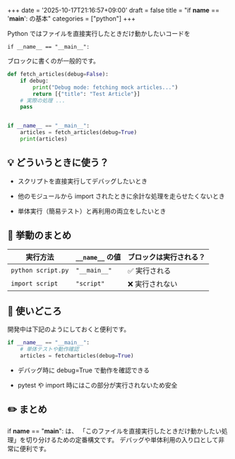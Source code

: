 +++
date = '2025-10-17T21:16:57+09:00'
draft = false
title = "if __name__ == '__main__': の基本"
categories = ["python"]
+++


Python ではファイルを直接実行したときだけ動かしたいコードを

`if __name__ == "__main__":`

ブロックに書くのが一般的です。

```python
def fetch_articles(debug=False):
    if debug:
        print("Debug mode: fetching mock articles...")
        return [{"title": "Test Article"}]
    # 実際の処理 ...
    pass


if __name__ == "__main__":
    articles = fetch_articles(debug=True)
    print(articles)
```


## 💡 どういうときに使う？
- スクリプトを直接実行してデバッグしたいとき

- 他のモジュールから import されたときに余計な処理を走らせたくないとき

- 単体実行（簡易テスト）と再利用の両立をしたいとき

## 🧭 挙動のまとめ

|実行方法|`__name__` の値|ブロックは実行される？|
|---|---|---|
|`python script.py`|`"__main__"`|✅ 実行される|
|`import script`|`"script"`|❌ 実行されない|


## 🧠 使いどころ
開発中は下記のようにしておくと便利です。

```python
if __name__ == "__main__":
    # 単体テストや動作確認
    articles = fetcharticles(debug=True)
```

- デバッグ時に debug=True で動作を確認できる

- pytest や import 時にはこの部分が実行されないため安全

## ✏️ まとめ
if __name__ == "__main__": は、
「このファイルを直接実行したときだけ動かしたい処理」を切り分けるための定番構文です。
デバッグや単体利用の入り口として非常に便利です。